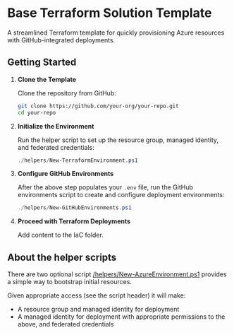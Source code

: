 # Base Terraform Solution Template

A streamlined Terraform template for quickly provisioning Azure resources with GitHub-integrated deployments.

## Getting Started

1. **Clone the Template**  

   Clone the repository from GitHub:

    ```bash
    git clone https://github.com/your-org/your-repo.git
    cd your-repo
    ```

2. **Initialize the Environment**  

    Run the helper script to set up the resource group, managed identity, and federated credentials:

    ```powershell
    ./helpers/New-TerraformEnvironment.ps1
    ```

3. **Configure GitHub Environments**  

    After the above step populates your `.env` file, run the GitHub environments script to create and configure deployment environments:

    ```powershell
    ./helpers/New-GitHubEnvironments.ps1
    ```

4. **Proceed with Terraform Deployments**  

    Add content to the IaC folder.

## About the helper scripts

There are two optional script [/helpers/New-AzureEnvironment.ps1](/helpers/New-AzureEnvironment.ps1) provides a simple way to bootstrap initial resources.

Given appropriate access (see the script header) it will make:

- A resource group and managed identity for deployment
- A managed identity for deployment with appropriate permissions to the above, and federated credentials
